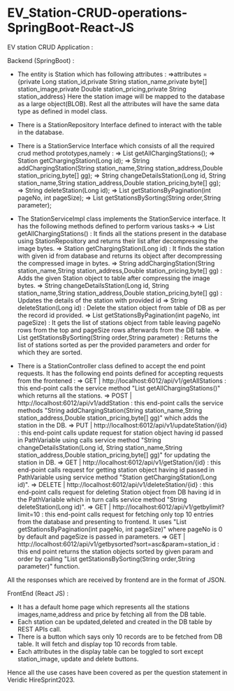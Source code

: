 # EV_Station-CRUD-operations-SpringBoot-React-JS

EV station CRUD Application : 

Backend (SpringBoot) :
- The entity is Station which has following attributes : 
  =>attributes = {private Long station_id,private String station_name,private byte[] station_image,private Double station_pricing,private String station_address}
    Here the station image will be mapped to the database as a large object(BLOB). Rest all the attributes will have the same data type as defined in model class.

- There is a StationRepository Interface defined to interact with the table in the database.
- There is a StationService Interface which consists of all the required crud method prototypes,namely : 
     => List<Station> getAllChargingStations(); 
     => Station getChargingStation(Long id); 
     =>	String addChargingStation(String station_name,String station_address,Double station_pricing,byte[] gg); 
     =>	String changeDetailsStation(Long id, String station_name,String station_address,Double station_pricing,byte[] gg); 
     =>	String deleteStation(Long id);
     =>	List<Station> getStationsByPagination(int pageNo, int pageSize);
     =>	List<Station> getStationsBySorting(String order,String parameter);

- The StationServiceImpl class implements the StationService interface.
  It has the following methods defined to perform various tasks->
     => List<Station> getAllChargingStations() : It finds all the stations present in the database using StationRepository and returns their list after decompressing the image bytes.
     => Station getChargingStation(Long id) : It finds the station with given id from database and returns its object after decompressing the compressed image in bytes.
     => String addChargingStation(String station_name,String station_address,Double station_pricing,byte[] gg) : Adds the given Station object to table after compressing the image bytes.
     => String changeDetailsStation(Long id, String station_name,String station_address,Double station_pricing,byte[] gg) : Updates the details of the station with provided id
     => String deleteStation(Long id) : Delete the station object from table of DB as per the record id provided.
     => List<Station> getStationsByPagination(int pageNo, int pageSize) : It gets the list of stations object from table leaving pageNo rows from the top and pageSize rows afterwards from the DB table.
     => List<Station> getStationsBySorting(String order,String parameter) : Returns the list of stations sorted as per the provided parameters and order for which they are sorted.

- There is a StationController class defined to accept the end point requests. It has the following end points defined for accepting requests from the frontened : 
     => GET | http://localhost:6012/api/v1/getAllStations : this end-point calls the service method "List<Station> getAllChargingStations()" which returns all the stations.
     => POST | http://localhost:6012/api/v1/addStation : this end-point calls the service methods "String addChargingStation(String station_name,String station_address,Double station_pricing,byte[] gg)" which adds the station in the DB.
     => PUT | http://localhost:6012/api/v1/updateStation/{id} : this end-point calls update request for station object having id passed in PathVariable using calls service method "String changeDetailsStation(Long id, String station_name,String station_address,Double station_pricing,byte[] gg)" for updating the station in DB.
     => GET | http://localhost:6012/api/v1/getStation/{id} : this end-point calls request for getting station object having id passed in PathVariable using service method "Station getChargingStation(Long id)".
     => DELETE | http://localhost:6012/api/v1/deleteStation/{id} : this end-point calls request for deleting Station object from DB having id in the PathVariable which in turn calls service method "String deleteStation(Long id)". 
     => GET | http://localhost:6012/api/v1/getbylimit?limit=10 : this end-point calls request for fetching only top 10 entries from the database and presenting to frontend. It uses "List<Station> getStationsByPagination(int pageNo, int pageSize)" where pageNo is 0 by default and pageSize is passed in parameters.
     => GET | http://localhost:6012/api/v1/getbysorted?sort=asc&param=station_id : this end point returns the station objects sorted by given param and order by calling "List<Station> getStationsBySorting(String order,String parameter)" function.

All the responses which are received by frontend are in the format of JSON.


FrontEnd (React JS) : 
- It has a default home page which represents all the stations images,name,address and price by fetching all from the DB table.
- Each station can be updated,deleted and created in the DB table by REST APIs call.
- There is a button which says only 10 records are to be fetched from DB table. It will fetch and display top 10 records from table.
- Each attributes in the display table can be toggled to sort except station_image, update and delete buttons.


Hence all the use cases have been covered as per the question statement in Veridic HireSprint2023.	
  
